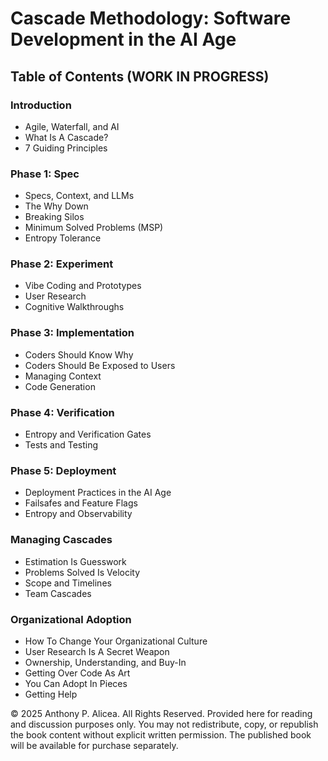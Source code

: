 # Cascade Methodology: Software Development in the AI Age

## Table of Contents (WORK IN PROGRESS)
### Introduction
- Agile, Waterfall, and AI
- What Is A Cascade?
- 7 Guiding Principles
### Phase 1: Spec
- Specs, Context, and LLMs
- The Why Down
- Breaking Silos
- Minimum Solved Problems (MSP)
- Entropy Tolerance
### Phase 2: Experiment
- Vibe Coding and Prototypes
- User Research
- Cognitive Walkthroughs
### Phase 3: Implementation
- Coders Should Know Why
- Coders Should Be Exposed to Users
- Managing Context
- Code Generation
### Phase 4: Verification
- Entropy and Verification Gates
- Tests and Testing
### Phase 5: Deployment
- Deployment Practices in the AI Age
- Failsafes and Feature Flags
- Entropy and Observability
### Managing Cascades
- Estimation Is Guesswork
- Problems Solved Is Velocity
- Scope and Timelines
- Team Cascades
### Organizational Adoption
- How To Change Your Organizational Culture
- User Research Is A Secret Weapon
- Ownership, Understanding, and Buy-In
- Getting Over Code As Art
- You Can Adopt In Pieces
- Getting Help



© 2025 Anthony P. Alicea. All Rights Reserved.
Provided here for reading and discussion purposes only.
You may not redistribute, copy, or republish the book content without explicit written permission.
The published book will be available for purchase separately.